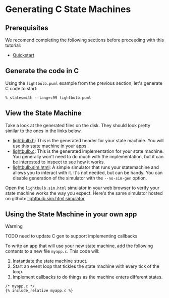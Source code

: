 # Generating C State Machines

## Prerequisites

We recomend completing the following sections before proceeding with this tutorial:
* [Quickstart](docs/quickstart/quickstart.md)


## Generate the code in C 

Using the `lightbulb.puml` example from the previous section, let's generate C code to start:

```
% statesmith --lang=c99 lightbulb.puml
```

## View the State Machine

Take a look at the generated files on the disk. They should look pretty similar to the ones in the links below.

* [lightbulb.h](lightbulb.h): This is the generated header for your state machine. You will use this state machine in your apps.
* [lightbulb.c](lightbulb.c): This is the generated implementation for your state machine. You generally won't need to do much with the implementation, but it can
be interested to inspect to see how it works.
* [lightbulb.sim.html](lightbulb.sim.html): A simple simulator that runs your statemachine and allows you to interact with it. It's not needed, but can be handy. You can disable generation of the simulator with the `--no-sim-gen` option.

Open the `lightbulb.sim.html` simulator in your web browser to verify your state machine works the way you expect. Here's the same simulator hosted on github: [lightbulb.sim.html simulator](https://emmby.github.io/statesmith-simplified/languages/lightbulb.sim.html)


## Using the State Machine in your own app

> [!WARNING]
> TODO need to update C gen to support implementing callbacks

To write an app that will use your new state machine,
add the following contents to a new file `myapp.c`. This code will:
1. Instantiate the state machine struct.
2. Start an event loop that tickles the state machine with every tick of the loop.
3. Implement callbacks to do things as the machine enters different states.

```
/* myapp.c */
{% include_relative myapp.c %}
```

